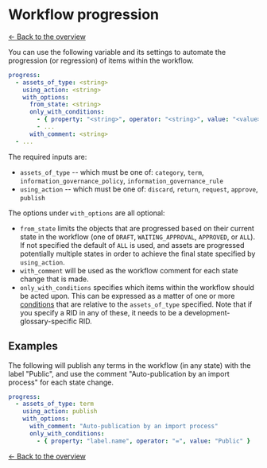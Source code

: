 # Workflow progression

[<- Back to the overview](../README.md)

You can use the following variable and its settings to automate the progression (or regression) of items within the workflow.

```yml
progress:
  - assets_of_type: <string>
    using_action: <string>
    with_options:
      from_state: <string>
      only_with_conditions:
        - { property: "<string>", operator: "<string>", value: "<value>" }
        - ...
      with_comment: <string>
  - ...
```

The required inputs are:

- `assets_of_type` -- which must be one of: `category`, `term`, `information_governance_policy`, `information_governance_rule`
- `using_action` -- which must be one of: `discard`, `return`, `request`, `approve`, `publish`

The options under `with_options` are all optional:

- `from_state` limits the objects that are progressed based on their current state in the workflow (one of `DRAFT`, `WAITING_APPROVAL`, `APPROVED`, or `ALL`). If not specified the default of `ALL` is used, and assets are progressed potentially multiple states in order to achieve the final state specified by `using_action`.
- `with_comment` will be used as the workflow comment for each state change that is made.
- `only_with_conditions` specifies which items within the workflow should be acted upon.  This can be expressed as a matter of one or more [conditions](conditions.md) that are relative to the `assets_of_type` specified. Note that if you specify a RID in any of these, it needs to be a development-glossary-specific RID.

## Examples

The following will publish any terms in the workflow (in any state) with the label "Public", and use the comment "Auto-publication by an import process" for each state change.

```yml
progress:
  - assets_of_type: term
    using_action: publish
    with_options:
      with_comment: "Auto-publication by an import process"
      only_with_conditions:
        - { property: "label.name", operator: "=", value: "Public" }
```

[<- Back to the overview](../README.md)
